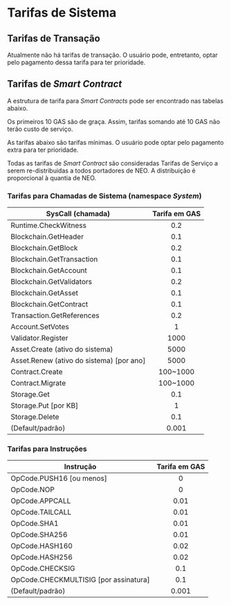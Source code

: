 # Tarifas de Sistema

## Tarifas de Transação

Atualmente não há tarifas de transação. O usuário pode, entretanto, optar pelo pagamento dessa tarifa para ter prioridade.

## Tarifas de *Smart Contract*

A estrutura de tarifa para *Smart Contracts* pode ser encontrado nas tabelas abaixo.

Os primeiros 10 GAS são de graça. Assim, tarifas somando até 10 GAS não terão custo de serviço. 

As tarifas abaixo são tarifas mínimas. O usuário pode optar pelo pagamento extra para ter prioridade.

Todas as tarifas de *Smart Contract* são consideradas Tarifas de Serviço a serem re-distribuidas a todos portadores de NEO. A distribuição é proporcional à quantia de NEO.


### Tarifas para Chamadas de Sistema (namespace *System*)

| SysCall (chamada)                        | Tarifa em GAS |
| ---------------------------------------- | :-----------: |
| Runtime.CheckWitness                     |      0.2      |
| Blockchain.GetHeader                     |      0.1      |
| Blockchain.GetBlock                      |      0.2      |
| Blockchain.GetTransaction                |      0.1      |
| Blockchain.GetAccount                    |      0.1      |
| Blockchain.GetValidators                 |      0.2      |
| Blockchain.GetAsset                      |      0.1      |
| Blockchain.GetContract                   |      0.1      |
| Transaction.GetReferences                |      0.2      |
| Account.SetVotes                         |       1       |
| Validator.Register                       |     1000      |
| Asset.Create (ativo do sistema)          |     5000      |
| Asset.Renew (ativo do sistema) [por ano] |     5000      |
| Contract.Create                          |   100~1000    |
| Contract.Migrate                         |   100~1000    |
| Storage.Get                              |      0.1      |
| Storage.Put [por KB]                     |       1       |
| Storage.Delete                           |      0.1      |
| (Default/padrão)                         |     0.001     |

### Tarifas para Instruções

| Instrução                             | Tarifa em GAS |
|---------------------------------------|:-------------:|
| OpCode.PUSH16 [ou menos]               | 0             |
| OpCode.NOP                            | 0             |
| OpCode.APPCALL                        | 0.01          |
| OpCode.TAILCALL                       | 0.01          |
| OpCode.SHA1                           | 0.01          |
| OpCode.SHA256                         | 0.01          |
| OpCode.HASH160                        | 0.02          |
| OpCode.HASH256                        | 0.02          |
| OpCode.CHECKSIG                       | 0.1           |
| OpCode.CHECKMULTISIG [por assinatura]  | 0.1           |
| (Default/padrão)                      | 0.001         |

